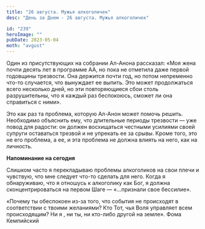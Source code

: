 ```yaml
---
title: "26 августа. Мужья алкоголичек"
desc: "День за Днем - 26 августа. Мужья алкоголичек"

id: "239"
heroImage: ""
pubDate: 2023-05-04
moth: "avgust"
---
```


Один из присутствующих на собрании Ал-Анона рассказал: «Моя жена почти десять
лет в программе АА, но пока не отметила даже первой годовщины трезвости. Она
держится почти год, но потом непременно что-то случается, что вынуждает ее
выпить. Это может продолжаться всего несколько дней, но эти повторяющиеся сбои
столь разрушительны, что я каждый раз беспокоюсь, сможет ли она справиться с
ними».

Это как раз та проблема, которую Ал-Анон может помочь решить. Необходимо
объяснить ему, что длительные периоды трезвости — уже повод для радости: он
должен восхищаться честными усилиями своей супруги оставаться трезвой и не
упрекать ее за срывы. Кроме того, это не его проблема, а ее, и эта проблема не
должна влиять на него, как на личность.

**Напоминание на сегодня**

Слишком часто я перекладываю проблемы алкоголиков на свои плечи и чувствую,
что мне следует что-то сделать для него. Когда я обнаруживаю, что я отношусь к
алкоголику как Бог, я должна сконцентрироваться на первом Шаге — «…признали
свое бессилие».

«Почему ты обеспокоен из-за того, что события не происходят в соответствии с
твоими желаниями? Кто Тот, чья Воля управляет всем происходящим? Ни я , ни ты,
ни кто-либо другой на земле». Фома Кемпийский
